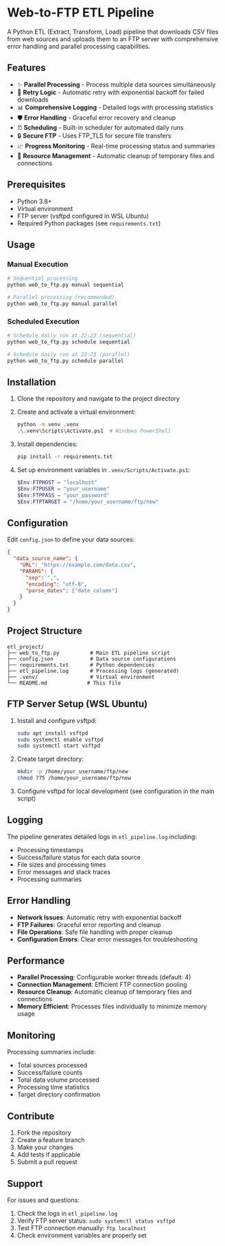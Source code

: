 # Web-to-FTP ETL Pipeline

A Python ETL (Extract, Transform, Load) pipeline that downloads CSV files from web sources and uploads them to an FTP server with comprehensive error handling and parallel processing capabilities.

## Features

- ✨ **Parallel Processing** - Process multiple data sources simultaneously
- 🔄 **Retry Logic** - Automatic retry with exponential backoff for failed downloads
- 📊 **Comprehensive Logging** - Detailed logs with processing statistics
- 🛡️ **Error Handling** - Graceful error recovery and cleanup
- ⏰ **Scheduling** - Built-in scheduler for automated daily runs
- 🔒 **Secure FTP** - Uses FTP_TLS for secure file transfers
- 📈 **Progress Monitoring** - Real-time processing status and summaries
- 🧹 **Resource Management** - Automatic cleanup of temporary files and connections

## Prerequisites

- Python 3.8+
- Virtual environment
- FTP server (vsftpd configured in WSL Ubuntu)
- Required Python packages (see `requirements.txt`)

## Usage

### Manual Execution

```bash
# Sequential processing
python web_to_ftp.py manual sequential

# Parallel processing (recommended)
python web_to_ftp.py manual parallel
```

### Scheduled Execution

```bash
# Schedule daily run at 22:23 (sequential)
python web_to_ftp.py schedule sequential

# Schedule daily run at 22:23 (parallel)
python web_to_ftp.py schedule parallel
```

## Installation

1. Clone the repository and navigate to the project directory
2. Create and activate a virtual environment:
   ```bash
   python -m venv .venv
   .\.venv\Scripts\Activate.ps1  # Windows PowerShell
   ```

3. Install dependencies:
   ```bash
   pip install -r requirements.txt
   ```

4. Set up environment variables in `.venv/Scripts/Activate.ps1`:
   ```powershell
   $Env:FTPHOST = "localhost"
   $Env:FTPUSER = "your_username"
   $Env:FTPPASS = "your_password"
   $Env:FTPTARGET = "/home/your_username/ftp/new"
   ```

## Configuration

Edit `config.json` to define your data sources:

```json
{
  "data_source_name": {
    "URL": "https://example.com/data.csv",
    "PARAMS": {
      "sep": ",",
      "encoding": "utf-8",
      "parse_dates": ["date_column"]
    }
  }
}
```

## Project Structure

```
etl_project/
├── web_to_ftp.py          # Main ETL pipeline script
├── config.json            # Data source configurations
├── requirements.txt       # Python dependencies
├── etl_pipeline.log       # Processing logs (generated)
├── .venv/                 # Virtual environment
└── README.md             # This file
```

## FTP Server Setup (WSL Ubuntu)

1. Install and configure vsftpd:
   ```bash
   sudo apt install vsftpd
   sudo systemctl enable vsftpd
   sudo systemctl start vsftpd
   ```

2. Create target directory:
   ```bash
   mkdir -p /home/your_username/ftp/new
   chmod 775 /home/your_username/ftp/new
   ```

3. Configure vsftpd for local development (see configuration in the main script)

## Logging

The pipeline generates detailed logs in `etl_pipeline.log` including:
- Processing timestamps
- Success/failure status for each data source
- File sizes and processing times
- Error messages and stack traces
- Processing summaries

## Error Handling

- **Network Issues**: Automatic retry with exponential backoff
- **FTP Failures**: Graceful error reporting and cleanup
- **File Operations**: Safe file handling with proper cleanup
- **Configuration Errors**: Clear error messages for troubleshooting

## Performance

- **Parallel Processing**: Configurable worker threads (default: 4)
- **Connection Management**: Efficient FTP connection pooling
- **Resource Cleanup**: Automatic cleanup of temporary files and connections
- **Memory Efficient**: Processes files individually to minimize memory usage

## Monitoring

Processing summaries include:
- Total sources processed
- Success/failure counts
- Total data volume processed
- Processing time statistics
- Target directory confirmation

## Contribute

1. Fork the repository
2. Create a feature branch
3. Make your changes
4. Add tests if applicable
5. Submit a pull request

## Support

For issues and questions:
1. Check the logs in `etl_pipeline.log`
2. Verify FTP server status: `sudo systemctl status vsftpd`
3. Test FTP connection manually: `ftp localhost`
4. Check environment variables are properly set